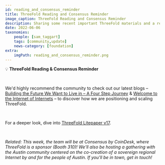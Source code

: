 ```yaml
---
id: reading_and_consensus_reminder
title: ThreeFold Reading and Consensus Reminder
image_caption: ThreeFold Reading and Consensus Reminder
description: Sharing some recent important ThreeFold materials and a reminder about Consensus.
date: 2022-06-06
taxonomies:
    people: [sam_taggart]
    tags: [community,update]
    news-category: [foundation]
extra:
    imgPath: reading_and_consensus_reminder.png
---
```


💡 **ThreeFold Reading & Consensus Reminder**

<br/>

We'd highly recommend the community to check out our latest blogs – [Building the Future We Want to Live in – A Four Step Journey](https://threefold.io/blog/post/four_phases_of_threefold/) & [Welcome to the Internet of Internets](https://threefold.io/blog/post/internet_of_internets/) – to discover how we are positioning and scaling ThreeFold.

<br/>

For a deeper look, dive into [ThreeFold Litepaper v17](https://litepaper.threefold.me/).

<br/>

*Related: This week, the team will be at Consensus by CoinDesk, where ThreeFold is a sponsor (Booth 310)! We'll also be hosting a gathering with the Austin community centered on the co-creation of a sovereign regional Internet by and for the people of Austin. If you'll be in town, get in touch!*